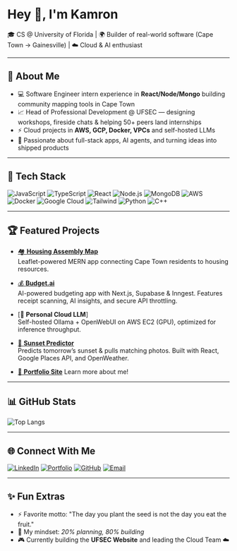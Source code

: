 # Hey 👋, I'm Kamron

🎓 CS @ University of Florida | 🌍 Builder of real-world software (Cape Town → Gainesville) | ☁️ Cloud & AI enthusiast

---

## 🚀 About Me
- 💻 Software Engineer intern experience in **React/Node/Mongo** building community mapping tools in Cape Town  
- 📈 Head of Professional Development @ UFSEC — designing workshops, fireside chats & helping 50+ peers land internships  
- ⚡ Cloud projects in **AWS, GCP, Docker, VPCs** and self-hosted LLMs  
- 🎯 Passionate about full-stack apps, AI agents, and turning ideas into shipped products  

---

## 🔨 Tech Stack
![JavaScript](https://img.shields.io/badge/JavaScript-F7DF1E?style=for-the-badge&logo=javascript&logoColor=black)
![TypeScript](https://img.shields.io/badge/TypeScript-3178C6?style=for-the-badge&logo=typescript&logoColor=white)
![React](https://img.shields.io/badge/React-20232a?style=for-the-badge&logo=react&logoColor=61DAFB)
![Node.js](https://img.shields.io/badge/Node.js-339933?style=for-the-badge&logo=node.js&logoColor=white)
![MongoDB](https://img.shields.io/badge/MongoDB-4EA94B?style=for-the-badge&logo=mongodb&logoColor=white)
![AWS](https://img.shields.io/badge/AWS-232F3E?style=for-the-badge&logo=aws&logoColor=white)
![Docker](https://img.shields.io/badge/Docker-2496ED?style=for-the-badge&logo=docker&logoColor=white)
![Google Cloud](https://img.shields.io/badge/Google_Cloud-4285F4?style=for-the-badge&logo=googlecloud&logoColor=white)
![Tailwind](https://img.shields.io/badge/Tailwind_CSS-38B2AC?style=for-the-badge&logo=tailwind-css&logoColor=white)
![Python](https://img.shields.io/badge/Python-3776AB?style=for-the-badge&logo=python&logoColor=white)
![C++](https://img.shields.io/badge/C++-00599C?style=for-the-badge&logo=cplusplus&logoColor=white)

---

## 🏆 Featured Projects

- [🏘️ **Housing Assembly Map**](https://housingassemblymap.vercel.app)  
  Leaflet-powered MERN app connecting Cape Town residents to housing resources.

- [💰 **Budget.ai**](https://budgetaifinance.vercel.app/)  
  AI-powered budgeting app with Next.js, Supabase & Inngest. Features receipt scanning, AI insights, and secure API throttling.

- [🤖 **Personal Cloud LLM**]  
  Self-hosted Ollama + OpenWebUI on AWS EC2 (GPU), optimized for inference throughput.

- [🌅 **Sunset Predictor**](https://sunsetpredictor.vercel.app/)  
  Predicts tomorrow’s sunset & pulls matching photos. Built with React, Google Places API, and OpenWeather.

- [👤 **Portfolio Site**](https://kamronarabi.com/)
  Learn more about me!

---

## 📊 GitHub Stats
![Top Langs](https://github-readme-stats.vercel.app/api/top-langs/?username=kamronarabi&layout=compact&theme=radical)

---

## 🌐 Connect With Me
[![LinkedIn](https://img.shields.io/badge/LinkedIn-0A66C2?style=for-the-badge&logo=linkedin&logoColor=white)](https://www.linkedin.com/in/kamron-arabi-039520329/)
[![Portfolio](https://img.shields.io/badge/Portfolio-000000?style=for-the-badge&logo=vercel&logoColor=white)](https://kamronarabi.com)
[![GitHub](https://img.shields.io/badge/GitHub-181717?style=for-the-badge&logo=github&logoColor=white)](https://github.com/kamronarabi)
[![Email](https://img.shields.io/badge/Email-D14836?style=for-the-badge&logo=gmail&logoColor=white)](mailto:kamronarabi@gmail.com)

---

## ✨ Fun Extras
- ⚡ Favorite motto: "The day you plant the seed is not the day you eat the fruit."
- 🧠 My mindset: *20% planning, 80% building*
- 🎮 Currently building the **UFSEC Website** and leading the Cloud Team ☁️

<!--
**kamronarabi/kamronarabi** is a ✨ _special_ ✨ repository because its `README.md` (this file) appears on your GitHub profile.

Here are some ideas to get you started:

- 🔭 I’m currently working on ...
- 🌱 I’m currently learning ...
- 👯 I’m looking to collaborate on ...
- 🤔 I’m looking for help with ...
- 💬 Ask me about ...
- 📫 How to reach me: ...
- 😄 Pronouns: ...
- ⚡ Fun fact: ...
-->
